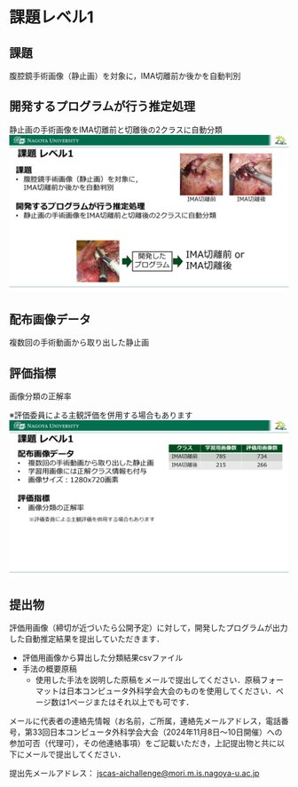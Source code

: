 # 課題レベル1

## 課題
腹腔鏡手術画像（静止画）を対象に，IMA切離前か後かを自動判別

## 開発するプログラムが行う推定処理
静止画の手術画像をIMA切離前と切離後の2クラスに自動分類
![課題など](level1_kadai.png)

## 配布画像データ
複数回の手術動画から取り出した静止画

## 評価指標
画像分類の正解率

※評価委員による主観評価を併用する場合もあります
![評価など](level1_submit.png)

## 提出物
評価用画像（締切が近づいたら公開予定）に対して，開発したプログラムが出力した自動推定結果を提出していただきます．

- 評価用画像から算出した分類結果csvファイル
- 手法の概要原稿
   - 使用した手法を説明した原稿をメールで提出してください．原稿フォーマットは日本コンピュータ外科学会大会のものを使用してください．ページ数は1ページまたはそれ以上でも可です．

メールに代表者の連絡先情報（お名前，ご所属，連絡先メールアドレス，電話番号，第33回日本コンピュータ外科学会大会（2024年11月8日～10日開催）への参加可否（代理可），その他連絡事項）をご記載いただき，上記提出物と共に以下にメールで提出してください．

提出先メールアドレス：
jscas-aichallenge@mori.m.is.nagoya-u.ac.jp
